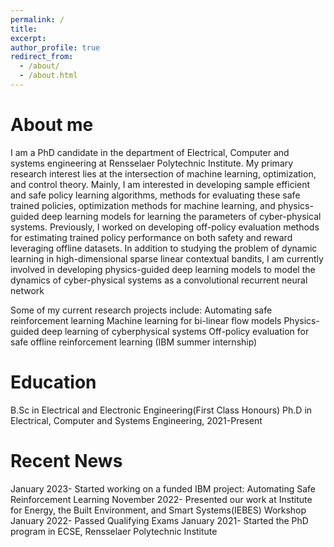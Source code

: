 ```yaml
---
permalink: /
title: 
excerpt: 
author_profile: true
redirect_from: 
  - /about/
  - /about.html
---
```



About me
========
I am a PhD candidate in the  department of Electrical, Computer and systems engineering at Rensselaer Polytechnic Institute.
My primary research interest lies at the intersection of machine learning,  optimization, and control theory. Mainly, I am interested in developing sample efficient and safe policy learning algorithms, methods for evaluating these safe trained policies, optimization methods for machine learning, and physics-guided deep learning models for learning the parameters of cyber-physical systems. Previously, I worked on developing off-policy evaluation methods for estimating trained policy performance on both safety and reward leveraging offline datasets. In addition to studying the problem of dynamic learning in high-dimensional sparse linear contextual bandits, I am currently involved in developing physics-guided deep learning models to model the dynamics of cyber-physical systems as a convolutional recurrent neural network

Some of my current research projects include:
Automating safe reinforcement learning 
Machine learning for bi-linear flow models
Physics-guided deep learning of cyberphysical systems
Off-policy evaluation for safe offline reinforcement learning (IBM summer internship)


Education
=========
B.Sc in Electrical and Electronic Engineering(First Class Honours)
Ph.D in Electrical, Computer and Systems Engineering, 2021-Present


Recent News
===========
January 2023- Started working on a funded IBM project: Automating Safe Reinforcement Learning 
November 2022- Presented our work at Institute for Energy, the Built Environment, and Smart Systems(IEBES) Workshop
January 2022-  Passed Qualifying Exams
January 2021-  Started the PhD program in ECSE, Rensselaer Polytechnic Institute

